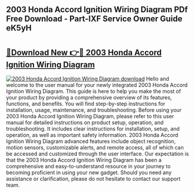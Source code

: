 ## 2003 Honda Accord Ignition Wiring Diagram PDf Free Download - Part-IXF Service Owner Guide eK5yH

# <h2><a href="http://dfke5yq.blite.top/?on=2003+Honda+Accord+Ignition+Wiring+Diagram">🔗Download New 👉🔴 2003 Honda Accord Ignition Wiring Diagram</a></h2>

[![2003 Honda Accord Ignition Wiring Diagram download](https://i.imgur.com/lujVjoI.png)](http://dfke5yq.blite.top/?on=2003+Honda+Accord+Ignition+Wiring+Diagram)
Hello and welcome to the user manual for your newly integrated 2003 Honda Accord Ignition Wiring Diagram. This guide is here to help you make the most of your product by providing a comprehensive overview of its features, functions, and benefits. You will find step-by-step instructions for installation, usage, maintenance, and troubleshooting. Before using your 2003 Honda Accord Ignition Wiring Diagram, please refer to this user manual for detailed instructions on product setup, operation, and troubleshooting. It includes clear instructions for installation, setup, and operation, as well as important safety information. 2003 Honda Accord Ignition Wiring Diagram advanced features include object recognition, motion sensors, customizable alerts, and remote access, all of which can be accessed and customized through the user interface. Our expectation is that the 2003 Honda Accord Ignition Wiring Diagram has been a comprehensive and easy-to-understand resource in your journey to becoming proficient in using your new gadget. Should you need any assistance or clarification, please do not hesitate to contact our support team.
